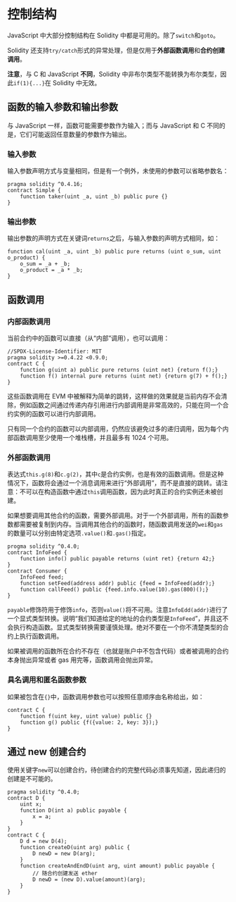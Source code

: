 # 控制结构
JavaScript 中大部分控制结构在 Solidity 中都是可用的。除了`switch`和`goto`。

Solidity 还支持`try/catch`形式的异常处理，但是仅用于**外部函数调用**和**合约创建调用**。

**注意**，与 C 和 JavaScript **不同**，Solidity 中非布尔类型不能转换为布尔类型，因此`if(1){...}`在 Solidity 中无效。

## 函数的输入参数和输出参数
与 JavaScript 一样，函数可能需要参数作为输入；而与 JavaScript 和 C 不同的是，它们可能返回任意数量的参数作为输出。
### 输入参数
输入参数声明方式与变量相同，但是有一个例外，未使用的参数可以省略参数名：
```solidity
pragma solidity ^0.4.16;
contract Simple {
    function taker(uint _a, uint _b) public pure {}
}
```
### 输出参数
输出参数的声明方式在关键词`returns`之后，与输入参数的声明方式相同，如：
```solidity
function cal(uint _a, uint _b) public pure returns (uint o_sum, uint o_product) {
    o_sum = _a + _b;
    o_product = _a * _b;
}
```

## 函数调用

### 内部函数调用
当前合约中的函数可以直接（从“内部”调用），也可以调用：
```solidity
//SPDX-License-Identifier: MIT
pragma solidity >=0.4.22 <0.9.0;
contract C {
    function g(uint a) public pure returns (uint net) {return f();}
    function f() internal pure returns (uint net) {return g(7) + f();}
}
```
这些函数调用在 EVM 中被解释为简单的跳转，这样做的效果就是当前内存不会清除，例如函数之间通过传递内存引用进行内部调用是非常高效的，只能在同一个合约实例的函数可以进行内部调用。

只有同一个合约的函数可以内部调用，仍然应该避免过多的递归调用，因为每个内部函数调用至少使用一个堆栈槽，并且最多有 1024 个可用。

### 外部函数调用
表达式`this.g(8)`和`c.g(2)`，其中`c`是合约实例，也是有效的函数调用。但是这种情况下，函数将会通过一个消息调用来进行“外部调用”，而不是直接的跳转。请注意：不可以在构造函数中通过`this`调用函数，因为此时真正的合约实例还未被创建。

如果想要调用其他合约的函数，需要外部调用。对于一个外部调用，所有的函数参数都需要被复制到内存。当调用其他合约的函数时，随函数调用发送的`wei`和`gas`的数量可以分别由特定选项`.value()`和`.gas()`指定。
```solidity
progma solidity ^0.4.0;
contract InfoFeed {
    function info() public payable returns (uint ret) {return 42;}
}
contract Consumer {
    InfoFeed feed;
    function setFeed(address addr) public {feed = InfoFeed(addr);}
    function callFeed() public {feed.info.value(10).gas(800)();}
}
```
`payable`修饰符用于修饰`info`，否则`value()`将不可用。注意`InfoEdd(addr)`进行了一个显式类型转换。说明“我们知道给定的地址的合约类型是`InfoFeed`”，并且这不会执行构造函数。显式类型转换需要谨慎处理。绝对不要在一个你不清楚类型的合约上执行函数调用。

如果被调用的函数所在合约不存在（也就是账户中不包含代码）或者被调用的合约本身抛出异常或者 gas 用完等，函数调用会抛出异常。

### 具名调用和匿名函数参数
如果被包含在`{}`中，函数调用参数也可以按照任意顺序由名称给出，如：
```solidity
contract C {
    function f(uint key, uint value) public {}
    function g() public {f({value: 2, key: 3});}
}
```
## 通过 new 创建合约
使用关键字`new`可以创建合约，待创建合约的完整代码必须事先知道，因此递归的创建是不可能的。
```solidity
pragma solidity ^0.4.0;
contract D {
    uint x;
    function D(int a) public payable {
        x = a;
    }
}
contract C {
    D d = new D(4);
    function createD(uint arg) public {
        D newD = new D(arg);
    }
    function createAndEndD(uint arg, uint amount) public payable {
        // 随合约创建发送 ether
        D newD = (new D).value(amount)(arg);
    }
}
```

